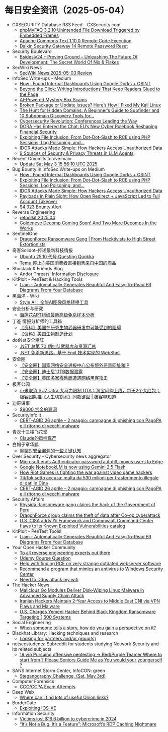 # 每日安全资讯（2025-05-04）

- CXSECURITY Database RSS Feed - CXSecurity.com
  - [phpMyFAQ 3.2.10 Unintended File Download Triggered by Embedded Frames](https://cxsecurity.com/issue/WLB-2025050012)
  - [Apache Commons Text  1.10.0 Remote Code Execution](https://cxsecurity.com/issue/WLB-2025050011)
  - [Daikin Security Gateway  14 Remote Password Reset](https://cxsecurity.com/issue/WLB-2025050010)
- Security Boulevard
  - [Bsideslv24 – Proving Ground – Unleashing The Future Of Development: The Secret World Of Nix & Flakes](https://securityboulevard.com/2025/05/bsideslv24-proving-ground-unleashing-the-future-of-development-the-secret-world-of-nix-flakes/?utm_source=rss&utm_medium=rss&utm_campaign=bsideslv24-proving-ground-unleashing-the-future-of-development-the-secret-world-of-nix-flakes)
- SecWiki News
  - [SecWiki News 2025-05-03 Review](http://www.sec-wiki.com/?2025-05-03)
- InfoSec Write-ups - Medium
  - [How I Found Internal Dashboards Using Google Dorks + OSINT](https://infosecwriteups.com/how-i-found-internal-dashboards-using-google-dorks-osint-5f2c9515fcd6?source=rss----7b722bfd1b8d---4)
  - [Beyond the Click: Writing Introductions That Keep Readers Glued to the Page](https://infosecwriteups.com/beyond-the-click-writing-introductions-that-keep-readers-glued-to-the-page-3b9f202d9e22?source=rss----7b722bfd1b8d---4)
  - [AI-Powered Mystery Box Scams](https://infosecwriteups.com/ai-powered-mystery-box-scams-02e931065a19?source=rss----7b722bfd1b8d---4)
  - [Broken Package or Update Issues? Here’s How I Fixed My Kali Linux](https://infosecwriteups.com/broken-package-or-update-issues-heres-how-i-fixed-my-kali-linux-948bfa455300?source=rss----7b722bfd1b8d---4)
  - [The Hunt for Hidden Domains: A Beginner’s Guide to Subfinder and 10 Subdomain Discovery Tools for…](https://infosecwriteups.com/the-hunt-for-hidden-domains-a-beginners-guide-to-subfinder-and-10-subdomain-discovery-tools-for-ce10ade962bf?source=rss----7b722bfd1b8d---4)
  - [Cybersecurity Revolution: Conferences Leading the Way](https://infosecwriteups.com/cybersecurity-revolution-conferences-leading-the-way-399659f5ae16?source=rss----7b722bfd1b8d---4)
  - [DORA Has Entered the Chat: EU’s New Cyber Rulebook Reshaping Financial Security](https://infosecwriteups.com/dora-has-entered-the-chat-eus-new-cyber-rulebook-reshaping-financial-security-e2ce7dd95c5d?source=rss----7b722bfd1b8d---4)
  - [Exploiting File Inclusion: From Dot-Dot-Slash to RCE using PHP Sessions, Log Poisoning, and…](https://infosecwriteups.com/exploiting-file-inclusion-from-dot-dot-slash-to-rce-using-php-sessions-log-poisoning-and-4db1bdf8ad77?source=rss----7b722bfd1b8d---4)
  - [IDOR Attacks Made Simple: How Hackers Access Unauthorized Data](https://infosecwriteups.com/idor-attacks-made-simple-how-hackers-access-unauthorized-data-ca1158d18190?source=rss----7b722bfd1b8d---4)
  - [9 Sources of Security & Privacy Threats in LLM Agents](https://infosecwriteups.com/9-core-threats-facing-llm-agents-f6fbd66fad54?source=rss----7b722bfd1b8d---4)
- Recent Commits to cve:main
  - [Update Sat May  3 15:56:10 UTC 2025](https://github.com/trickest/cve/commit/44ed5fe18aaad47bcaa676c30693070bc9736067)
- Bug Bounty in InfoSec Write-ups on Medium
  - [How I Found Internal Dashboards Using Google Dorks + OSINT](https://infosecwriteups.com/how-i-found-internal-dashboards-using-google-dorks-osint-5f2c9515fcd6?source=rss----7b722bfd1b8d--bug_bounty)
  - [Exploiting File Inclusion: From Dot-Dot-Slash to RCE using PHP Sessions, Log Poisoning, and…](https://infosecwriteups.com/exploiting-file-inclusion-from-dot-dot-slash-to-rce-using-php-sessions-log-poisoning-and-4db1bdf8ad77?source=rss----7b722bfd1b8d--bug_bounty)
  - [IDOR Attacks Made Simple: How Hackers Access Unauthorized Data](https://infosecwriteups.com/idor-attacks-made-simple-how-hackers-access-unauthorized-data-ca1158d18190?source=rss----7b722bfd1b8d--bug_bounty)
  - [Payloads in Plain Sight: How Open Redirect + JavaScript Led to Full Account Takeover](https://infosecwriteups.com/payloads-in-plain-sight-how-open-redirect-javascript-led-to-full-account-takeover-a7ae1c359679?source=rss----7b722bfd1b8d--bug_bounty)
  - [$4,323 Bounty Alert](https://infosecwriteups.com/4-323-bounty-alert-4af6e66bb8c1?source=rss----7b722bfd1b8d--bug_bounty)
- Reverse Engineering
  - [retoolkit 2025.04](https://www.reddit.com/r/ReverseEngineering/comments/1kdqucz/retoolkit_202504/)
  - [Goldeneye Decomp Coming Soon! And Two More Decomps In the Works](https://www.reddit.com/r/ReverseEngineering/comments/1ke36j3/goldeneye_decomp_coming_soon_and_two_more_decomps/)
- SentinelOne
  - [DragonForce Ransomware Gang | From Hacktivists to High Street Extortionists](https://www.sentinelone.com/blog/dragonforce-ransomware-gang-from-hacktivists-to-high-street-extortionists/)
- 奇客Solidot–传递最新科技情报
  - [Ubuntu 25.10 代号 Questing Quokka](https://www.solidot.org/story?sid=81207)
  - [Temu 停止向美国消费者直接销售来自中国的商品](https://www.solidot.org/story?sid=81206)
- Shostack & Friends Blog
  - [Andor Threats: Information Disclosure](https://shostack.org/blog/andor-threats-information-disclosure/)
- KitPloit - PenTest &amp; Hacking Tools
  - [Liam - Automatically Generates Beautiful And Easy-To-Read ER Diagrams From Your Database](http://www.kitploit.com/2025/05/liam-automatically-generates-beautiful.html)
- 黑海洋 - Wiki
  - [Style AI：全能AI图像风格转换工具](https://blog.upx8.com/4785)
- 安全分析与研究
  - [海莲花APT组织最新高级免杀样本分析](https://mp.weixin.qq.com/s?__biz=MzA4ODEyODA3MQ==&mid=2247491817&idx=1&sn=381d48cd39080e8e5f3f49785deacff8&subscene=0)
- 丁爸 情报分析师的工具箱
  - [【资料】美国在研究生物武器研发中可能受到的阻碍](https://mp.weixin.qq.com/s?__biz=MzI2MTE0NTE3Mw==&mid=2651149864&idx=1&sn=65d1721f0306b0cdcb7a0efc7d2dc43a&subscene=0)
  - [【资料】美国生物制造计划](https://mp.weixin.qq.com/s?__biz=MzI2MTE0NTE3Mw==&mid=2651149864&idx=2&sn=f69ca2382b1ad4b4ba16b0e1e3170aed&subscene=0)
- dotNet安全矩阵
  - [.NET 总第 70 期红队武器库和资源汇总](https://mp.weixin.qq.com/s?__biz=MzUyOTc3NTQ5MA==&mid=2247499583&idx=2&sn=6bd035f1623fb3ae0be91d15d79a93e7&subscene=0)
  - [.NET 免杀新思路，基于 Emit 技术实现的 WebShell](https://mp.weixin.qq.com/s?__biz=MzUyOTc3NTQ5MA==&mid=2247499583&idx=3&sn=eb5cb35ed3a635a830c7cd4e95ba7cb1&subscene=0)
- 安全圈
  - [【安全圈】国家网络安全通报中心公布境外恶意网址和IP](https://mp.weixin.qq.com/s?__biz=MzIzMzE4NDU1OQ==&mid=2652069416&idx=1&sn=515cc01e2351fc7bc0f1b62da0313900&subscene=0)
  - [【安全圈】迪士尼1.1TB数据泄露](https://mp.weixin.qq.com/s?__biz=MzIzMzE4NDU1OQ==&mid=2652069416&idx=2&sn=f807df4735b9462cfb11efeda17a97a3&subscene=0)
  - [【安全圈】英国多家零售商遭遇网络黑客攻击](https://mp.weixin.qq.com/s?__biz=MzIzMzE4NDU1OQ==&mid=2652069416&idx=3&sn=54ab1afc45b0f52d9482d1ff5ad86d27&subscene=0)
- 极客公园
  - [小米取消 SU7 Ultra 大马力限制 OTA；淘宝闪购上线，每天2个大红包；极客团队推《人生切割术》同款键盘 | 极客早知道](https://mp.weixin.qq.com/s?__biz=MTMwNDMwODQ0MQ==&mid=2653078688&idx=1&sn=cf59cc0869d34ae67e31a0bbe159a1e2&subscene=0)
- 迪哥讲事
  - [$9000 赏金的漏洞](https://mp.weixin.qq.com/s?__biz=MzIzMTIzNTM0MA==&mid=2247497546&idx=1&sn=5e65d132cee50ec6533c214ebb178613&subscene=0)
- Securityinfo.it
  - [CERT-AGID 26 aprile – 2 maggio: campagne di phishing con PagoPA e il ritorno di vecchi malware](https://www.securityinfo.it/2025/05/03/cert-agid-26-aprile-2-maggio-phishing-pagopa-ritorno-vecchi-malware/?utm_source=rss&utm_medium=rss&utm_campaign=cert-agid-26-aprile-2-maggio-phishing-pagopa-ritorno-vecchi-malware)
- 青衣十三楼飞花堂
  - [Claude的风控真严](https://mp.weixin.qq.com/s?__biz=MzUzMjQyMDE3Ng==&mid=2247488266&idx=1&sn=c915c7ee1d9859f37d525187671a20c3&subscene=0)
- 白帽子章华鹏
  - [聊聊对安全漏洞的一些关键认知](https://mp.weixin.qq.com/s?__biz=MzIyOTAxOTYwMw==&mid=2650237152&idx=1&sn=b10e2842659aaa2534416d1b9464e8b8&subscene=0)
- Over Security - Cybersecurity news aggregator
  - [Microsoft ends Authenticator password autofill, moves users to Edge](https://www.bleepingcomputer.com/news/security/microsoft-ends-authenticator-password-autofill-moves-users-to-edge/)
  - [Google NotebookLM is now using Gemini 2.5 Flash](https://www.bleepingcomputer.com/news/artificial-intelligence/google-notebooklm-is-now-using-gemini-25-flash/)
  - [How Riot Games is fighting the war against video game hackers](https://techcrunch.com/2025/05/03/how-riot-games-is-fighting-the-war-against-video-game-hackers/)
  - [TikTok sotto accusa: multa da 530 milioni per trasferimento illegale di dati in Cina](https://www.cybersecurity360.it/news/tiktok-sotto-accusa-multa-da-530-milioni-per-trasferimento-illegale-di-dati-in-cina/)
  - [CERT-AGID 26 aprile – 2 maggio: campagne di phishing con PagoPA e il ritorno di vecchi malware](https://www.securityinfo.it/2025/05/03/cert-agid-26-aprile-2-maggio-phishing-pagopa-ritorno-vecchi-malware/)
- Security Affairs
  - [Rhysida Ransomware gang claims the hack of the Government of Peru](https://securityaffairs.com/177388/cyber-crime/rhysida-ransomware-gang-claims-the-hack-of-the-government-of-peru.html)
  - [DragonForce group claims the theft of data after Co-op cyberattack](https://securityaffairs.com/177376/cyber-crime/dragonforce-group-claims-the-theft-of-data-after-co-op-cyberattack.html)
  - [U.S. CISA adds Yii Framework and Commvault Command Center flaws to its Known Exploited Vulnerabilities catalog](https://securityaffairs.com/177367/hacking/u-s-cisa-adds-yii-framework-and-commvault-command-center-flaws-to-its-known-exploited-vulnerabilities-catalog.html)
- KitPloit - PenTest Tools!
  - [Liam - Automatically Generates Beautiful And Easy-To-Read ER Diagrams From Your Database](http://www.kitploit.com/2025/05/liam-automatically-generates-beautiful.html)
- Your Open Hacker Community
  - [To all reverse engineering experts out there](https://www.reddit.com/r/HowToHack/comments/1ke1zxv/to_all_reverse_engineering_experts_out_there/)
  - [Udemy Course Question](https://www.reddit.com/r/HowToHack/comments/1ke5wgv/udemy_course_question/)
  - [Help with finding RCE on very strange outdated webserver software](https://www.reddit.com/r/HowToHack/comments/1kdfsx5/help_with_finding_rce_on_very_strange_outdated/)
  - [Recommend a program that mimics an antivirus to Windows Security Center](https://www.reddit.com/r/HowToHack/comments/1kdfy9i/recommend_a_program_that_mimics_an_antivirus_to/)
  - [Need to Ddos attack my wifi](https://www.reddit.com/r/HowToHack/comments/1kdkoeb/need_to_ddos_attack_my_wifi/)
- The Hacker News
  - [Malicious Go Modules Deliver Disk-Wiping Linux Malware in Advanced Supply Chain Attack](https://thehackernews.com/2025/05/malicious-go-modules-deliver-disk.html)
  - [Iranian Hackers Maintain 2-Year Access to Middle East CNI via VPN Flaws and Malware](https://thehackernews.com/2025/05/iranian-hackers-maintain-2-year-access.html)
  - [U.S. Charges Yemeni Hacker Behind Black Kingdom Ransomware Targeting 1,500 Systems](https://thehackernews.com/2025/05/us-charges-yemeni-hacker-behind-black.html)
- Social Engineering
  - [When someone tells a story, how do you gain a perspective on it?](https://www.reddit.com/r/SocialEngineering/comments/1ke3vhz/when_someone_tells_a_story_how_do_you_gain_a/)
- Blackhat Library: Hacking techniques and research
  - [Looking for partners and/or group(s)](https://www.reddit.com/r/blackhat/comments/1kduc1u/looking_for_partners_andor_groups/)
- netsecstudents: Subreddit for students studying Network Security and its related subjects
  - [19 y/o Pursuing offensive pentesting -> Red/Purple Teamer Where to start from ? Please Seniors Guide Me as You would your youngerself ?](https://www.reddit.com/r/netsecstudents/comments/1kdpsuv/19_yo_pursuing_offensive_pentesting_redpurple/)
- SANS Internet Storm Center, InfoCON: green
  - [Steganography Challenge, (Sat, May 3rd)](https://isc.sans.edu/diary/rss/31910)
- Computer Forensics
  - [CCO/CCPA Exam Attempts](https://www.reddit.com/r/computerforensics/comments/1ke0sba/ccoccpa_exam_attempts/)
- Deep Web
  - [Where can i find lots of useful Onion links?](https://www.reddit.com/r/deepweb/comments/1kdz2go/where_can_i_find_lots_of_useful_onion_links/)
- BorderGate
  - [Exploiting IOS-XE](https://www.bordergate.co.uk/exploiting-ios-xe/)
- Information Security
  - [Victims lost $16.6 billion to cybercrime in 2024](https://www.reddit.com/r/Information_Security/comments/1ke1fse/victims_lost_166_billion_to_cybercrime_in_2024/)
  - [“It’s Not a Bug, It’s a Feature”: Microsoft’s RDP Caching Nightmare](https://www.reddit.com/r/Information_Security/comments/1ke2ieu/its_not_a_bug_its_a_feature_microsofts_rdp/)
